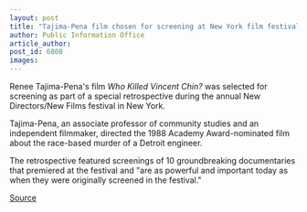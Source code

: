 ```yaml
---
layout: post
title: "Tajima-Pena film chosen for screening at New York film festival"
author: Public Information Office
article_author: 
post_id: 6808
images:
---
```


<a name="content" id="content"></a>
<p>
  Renee Tajima-Pena's film <i>Who Killed Vincent Chin?</i> was selected for screening as part of a special retrospective during the annual New Directors/New Films festival in New York.
</p>
<p>
  Tajima-Pena, an associate professor of community studies and an independent filmmaker, directed the 1988 Academy Award-nominated film about the race-based murder of a Detroit engineer.
</p>
<p>
  The retrospective featured screenings of 10 groundbreaking documentaries that premiered at the festival and "are as powerful and important today as when they were originally screened in the festival."
</p>
<p><a href="http://www1.ucsc.edu/currents/05-06/04-03/brief-screening.asp" title="Permalink to brief-screening">Source</a></p>
